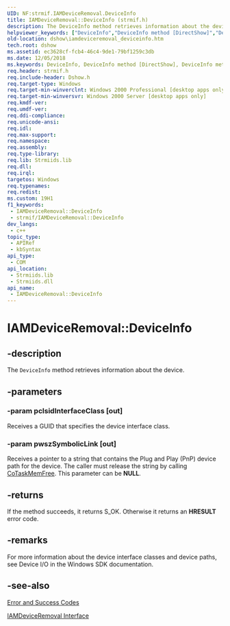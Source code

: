 ```yaml
---
UID: NF:strmif.IAMDeviceRemoval.DeviceInfo
title: IAMDeviceRemoval::DeviceInfo (strmif.h)
description: The DeviceInfo method retrieves information about the device.
helpviewer_keywords: ["DeviceInfo","DeviceInfo method [DirectShow]","DeviceInfo method [DirectShow]","IAMDeviceRemoval interface","IAMDeviceRemoval interface [DirectShow]","DeviceInfo method","IAMDeviceRemoval.DeviceInfo","IAMDeviceRemoval::DeviceInfo","IAMDeviceRemovalDeviceInfo","dshow.iamdeviceremoval_deviceinfo","strmif/IAMDeviceRemoval::DeviceInfo"]
old-location: dshow\iamdeviceremoval_deviceinfo.htm
tech.root: dshow
ms.assetid: ec3628cf-fcb4-46c4-9de1-79bf1259c3db
ms.date: 12/05/2018
ms.keywords: DeviceInfo, DeviceInfo method [DirectShow], DeviceInfo method [DirectShow],IAMDeviceRemoval interface, IAMDeviceRemoval interface [DirectShow],DeviceInfo method, IAMDeviceRemoval.DeviceInfo, IAMDeviceRemoval::DeviceInfo, IAMDeviceRemovalDeviceInfo, dshow.iamdeviceremoval_deviceinfo, strmif/IAMDeviceRemoval::DeviceInfo
req.header: strmif.h
req.include-header: Dshow.h
req.target-type: Windows
req.target-min-winverclnt: Windows 2000 Professional [desktop apps only]
req.target-min-winversvr: Windows 2000 Server [desktop apps only]
req.kmdf-ver: 
req.umdf-ver: 
req.ddi-compliance: 
req.unicode-ansi: 
req.idl: 
req.max-support: 
req.namespace: 
req.assembly: 
req.type-library: 
req.lib: Strmiids.lib
req.dll: 
req.irql: 
targetos: Windows
req.typenames: 
req.redist: 
ms.custom: 19H1
f1_keywords:
 - IAMDeviceRemoval::DeviceInfo
 - strmif/IAMDeviceRemoval::DeviceInfo
dev_langs:
 - c++
topic_type:
 - APIRef
 - kbSyntax
api_type:
 - COM
api_location:
 - Strmiids.lib
 - Strmiids.dll
api_name:
 - IAMDeviceRemoval::DeviceInfo
---
```


# IAMDeviceRemoval::DeviceInfo


## -description

The <code>DeviceInfo</code> method retrieves information about the device.

## -parameters

### -param pclsidInterfaceClass [out]

Receives a GUID that specifies the device interface class.

### -param pwszSymbolicLink [out]

Receives a pointer to a string that contains the Plug and Play (PnP) device path for the device. The caller must release the string by calling <a href="/windows/desktop/api/combaseapi/nf-combaseapi-cotaskmemfree">CoTaskMemFree</a>. This parameter can be <b>NULL</b>.

## -returns

If the method succeeds, it returns S_OK. Otherwise it returns an <b>HRESULT</b> error code.

## -remarks

For more information about the device interface classes and device paths, see Device I/O in the Windows SDK documentation.

## -see-also

<a href="/windows/desktop/DirectShow/error-and-success-codes">Error and Success Codes</a>



<a href="/windows/desktop/api/strmif/nn-strmif-iamdeviceremoval">IAMDeviceRemoval Interface</a>

